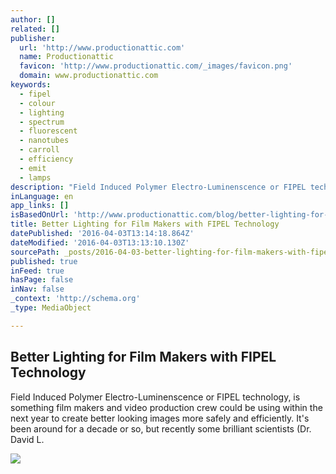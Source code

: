 ```yaml
---
author: []
related: []
publisher:
  url: 'http://www.productionattic.com'
  name: Productionattic
  favicon: 'http://www.productionattic.com/_images/favicon.png'
  domain: www.productionattic.com
keywords:
  - fipel
  - colour
  - lighting
  - spectrum
  - fluorescent
  - nanotubes
  - carroll
  - efficiency
  - emit
  - lamps
description: "Field Induced Polymer Electro-Luminenscence or FIPEL technology, is something film makers and video production crew could be using within the next year to create better looking images more safely and efficiently. It's been around for a decade or so, but recently some brilliant scientists (Dr. David L."
inLanguage: en
app_links: []
isBasedOnUrl: 'http://www.productionattic.com/blog/better-lighting-for-film-makers-with-fipel-technology'
title: Better Lighting for Film Makers with FIPEL Technology
datePublished: '2016-04-03T13:14:18.864Z'
dateModified: '2016-04-03T13:13:10.130Z'
sourcePath: _posts/2016-04-03-better-lighting-for-film-makers-with-fipel-technology.md
published: true
inFeed: true
hasPage: false
inNav: false
_context: 'http://schema.org'
_type: MediaObject

---
```

<article style=""><h1>Better Lighting for Film Makers with FIPEL Technology</h1><p>Field Induced Polymer Electro-Luminenscence or FIPEL technology, is something film makers and video production crew could be using within the next year to create better looking images more safely and efficiently. It's been around for a decade or so, but recently some brilliant scientists (Dr. David L.</p><img src="http://www.productionattic.com/blog/wp-content/uploads/2013/08/8f6828ac453211e280cd22000a9f18de_6.jpg" /></article>